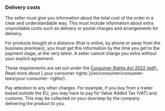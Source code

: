 ###  Delivery costs

The seller must give you information about the total cost of the order in a
clear and understandable way. This must include information about extra
unavoidable costs such as delivery or postal charges and arrangements for
delivery.

For products bought _at a distance_ (that is online, by phone or away from the
business premises), you must get this information by the time you get to the
payment stage, at the very latest. A seller cannot charge you extra without
your explicit agreement.

These requirements are set out under the [ Consumer Rights Act 2022 (pdf)
](https://www.irishstatutebook.ie/eli/2022/act/37/enacted/en/pdf) . Read more
about [ your consumer rights ](/en/consumer/consumer-laws/your-consumer-
rights/) .

Pay attention to any other charges. For example, if you buy from a trader
based outside the EU, you may have to pay for Value Added Tax (VAT) and
customs. This may be collected on your doorstep by the company delivering the
product to you.
